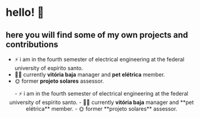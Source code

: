 # hello! 👋
## here you will find some of my own projects and contributions

  - ⚡ i am in the fourth semester of electrical engineering at the federal university of espírito santo.
  - 👩‍💻 currently <b>vitória baja</b> manager and **pet elétrica** member.
  - 🌞 former **projeto solares** assessor.

<div id="header" align="center">
  - ⚡ i am in the fourth semester of electrical engineering at the federal university of espírito santo.
  - 👩‍💻 currently <b>vitória baja</b> manager and **pet elétrica** member.
  - 🌞 former **projeto solares** assessor.
</div>

<!--
**pcatrinck/pcatrinck** is a ✨ _special_ ✨ repository because its `README.md` (this file) appears on your GitHub profile.

Here are some ideas to get you started:

- 🔭 I’m currently working on ...
- 🌱 I’m currently learning ...
- 👯 I’m looking to collaborate on ...
- 🤔 I’m looking for help with ...
- 💬 Ask me about ...
- 📫 How to reach me: ...
- 😄 Pronouns: ...
- ⚡ Fun fact: ...
-->
